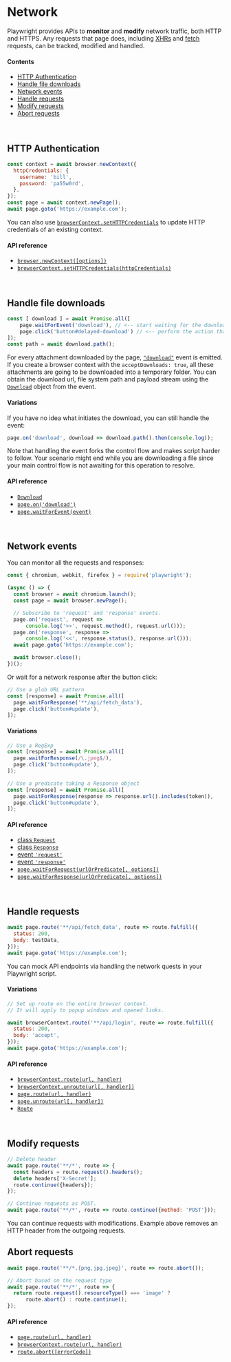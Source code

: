 # Network

Playwright provides APIs to **monitor** and **modify** network traffic, both HTTP and HTTPS.
Any requests that page does, including [XHRs](https://developer.mozilla.org/en-US/docs/Web/API/XMLHttpRequest) and
[fetch](https://developer.mozilla.org/en-US/docs/Web/API/Fetch_API) requests, can be tracked, modified and handled.

#### Contents
  - [HTTP Authentication](#http-authentication)
  - [Handle file downloads](#handle-file-downloads)
  - [Network events](#network-events)
  - [Handle requests](#handle-requests)
  - [Modify requests](#modify-requests)
  - [Abort requests](#abort-requests)

<br/>

## HTTP Authentication

```js
const context = await browser.newContext({
  httpCredentials: {
    username: 'bill',
    password: 'pa55w0rd',
  },
});
const page = await context.newPage();
await page.goto('https://example.com');
```

You can also use [`browserContext.setHTTPCredentials`](./api.md#browsercontextsethttpcredentialshttpcredentials) to update HTTP credentials of an existing context.

#### API reference

- [`browser.newContext([options])`](./api.md#browsernewcontextoptions)
- [`browserContext.setHTTPCredentials(httpCredentials)`](./api.md#browsercontextsethttpcredentialshttpcredentials)

<br/>

## Handle file downloads

```js
const [ download ] = await Promise.all([
	page.waitForEvent('download'), // <-- start waiting for the download
	page.click('button#delayed-download') // <-- perform the action that directly or indirectly initiates it.
]);
const path = await download.path();
```

For every attachment downloaded by the page, [`"download"`](https://github.com/microsoft/playwright/blob/master/docs/api.md#event-download) event is emitted. If you create a browser context with the `acceptDownloads: true`, all these attachments are going to be downloaded into a temporary folder. You can obtain the download url, file system path and payload stream using the [`Download`](https://github.com/microsoft/playwright/blob/master/docs/api.md#class-download) object from the event.

#### Variations

If you have no idea what initiates the download, you can still handle the event:

```js
page.on('download', download => download.path().then(console.log));
```

Note that handling the event forks the control flow and makes script harder to follow. Your scenario might end while you are downloading a file since your main control flow is not awaiting for this operation to resolve.

#### API reference

- [`Download`](https://github.com/microsoft/playwright/blob/master/docs/api.md#class-download)
- [`page.on('download')`](https://github.com/microsoft/playwright/blob/master/docs/api.md#event-download)
- [`page.waitForEvent(event)`](https://github.com/microsoft/playwright/blob/master/docs/api.md##pagewaitforeventevent-optionsorpredicate)

<br/>

## Network events

You can monitor all the requests and responses:

```js
const { chromium, webkit, firefox } = require('playwright');

(async () => {
  const browser = await chromium.launch();
  const page = await browser.newPage();

  // Subscribe to 'request' and 'response' events.
  page.on('request', request =>
      console.log('>>', request.method(), request.url()));
  page.on('response', response =>
      console.log('<<', response.status(), response.url()));
  await page.goto('https://example.com');

  await browser.close();
})();
```

Or wait for a network response after the button click:

```js
// Use a glob URL pattern
const [response] = await Promise.all([
  page.waitForResponse('**/api/fetch_data'),
  page.click('button#update'),
]);
```

#### Variations

```js
// Use a RegExp
const [response] = await Promise.all([
  page.waitForResponse(/\.jpeg$/),
  page.click('button#update'),
]);

// Use a predicate taking a Response object
const [response] = await Promise.all([
  page.waitForResponse(response => response.url().includes(token)),
  page.click('button#update'),
]);
```

#### API reference

- [class `Request`](./api.md#class-request)
- [class `Response`](./api.md#class-response)
- [event `'request'`](./api.md#event-request)
- [event `'response'`](./api.md#event-response)
- [`page.waitForRequest(urlOrPredicate[, options])`](./api.md#pagewaitforrequesturlorpredicate-options)
- [`page.waitForResponse(urlOrPredicate[, options])`](./api.md#pagewaitforresponseurlorpredicate-options)

<br/>

## Handle requests

```js
await page.route('**/api/fetch_data', route => route.fulfill({
  status: 200,
  body: testData,
}));
await page.goto('https://example.com');
```

You can mock API endpoints via handling the network quests in your Playwright script.

#### Variations

```js
// Set up route on the entire browser context.
// It will apply to popup windows and opened links.

await browserContext.route('**/api/login', route => route.fulfill({
  status: 200,
  body: 'accept',
}));
await page.goto('https://example.com');
```

#### API reference

- [`browserContext.route(url, handler)`](./api.md#browsercontextrouteurl-handler)
- [`browserContext.unroute(url[, handler])`](./api.md#browsercontextunrouteurl-handler)
- [`page.route(url, handler)`](./api.md#pagerouteurl-handler)
- [`page.unroute(url[, handler])`](./api.md#pageunrouteurl-handler)
- [`Route`](./api.md#class-route)

<br/>

## Modify requests

```js
// Delete header
await page.route('**/*', route => {
  const headers = route.request().headers();
  delete headers['X-Secret'];
  route.continue({headers});
});

// Continue requests as POST.
await page.route('**/*', route => route.continue({method: 'POST'}));
```

You can continue requests with modifications. Example above removes an HTTP header from the outgoing requests.

## Abort requests

```js
await page.route('**/*.{png,jpg,jpeg}', route => route.abort());

// Abort based on the request type
await page.route('**/*', route => {
  return route.request().resourceType() === 'image' ?
      route.abort() : route.continue();
});
```

#### API reference

- [`page.route(url, handler)`](./api.md#pagerouteurl-handler)
- [`browserContext.route(url, handler)`](./api.md#browsercontextrouteurl-handler)
- [`route.abort([errorCode])`](./api.md#routeaborterrorcode)

<br/>
